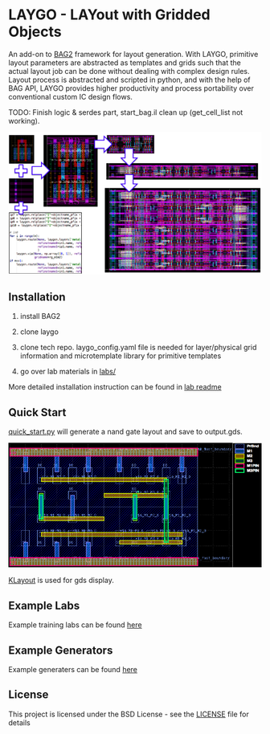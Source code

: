 # LAYGO - LAYout with Gridded Objects 

An add-on to [BAG2](https://bwrcrepo.eecs.berkeley.edu/erichang/bag2) framework for layout generation.
With LAYGO, primitive layout parameters are abstracted as templates and grids such that the actual layout job can be done without dealing with complex design rules.
Layout process is abstracted and scripted in python, and with the help of BAG API, LAYGO provides higher productivity and process portability over conventional custom IC design flows.

TODO: Finish logic & serdes part, start_bag.il clean up (get_cell_list not working).

![laygo](images/laygo_concept.png)


## Installation
1. install BAG2

2. clone laygo

3. clone tech repo. laygo_config.yaml file is needed for layer/physical grid information and microtemplate library for primitive templates

4. go over lab materials in [labs/](labs/)

More detailed installation instruction can be found in [lab readme](docs/labs.md)


## Quick Start
[quick_start.py](quick_start_GDS.py) will generate a nand gate layout
and save to output.gds.

![qs_nand](images/laygo_quickstart.png)

[KLayout](http://www.klayout.de/) is used for gds display.


## Example Labs
Example training labs can be found [here](labs/README.md)


## Example Generators
Example generaters can be found [here](generators/README.md)


## License
This project is licensed under the BSD License - see the [LICENSE](LICENSE) file for details


